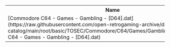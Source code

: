 <table>
<tr><th>Name</th><th>Size</th></tr>
<tr><td>
[Commodore C64 - Games - Gambling - [D64].dat](https://raw.githubusercontent.com/open-retrogaming-archive/dat-catalog/main/root/basic/TOSEC/Commodore/C64/Games/Gambling/[D64]/Commodore C64 - Games - Gambling - [D64].dat)
</td><td>524970</td></tr>
</table>
